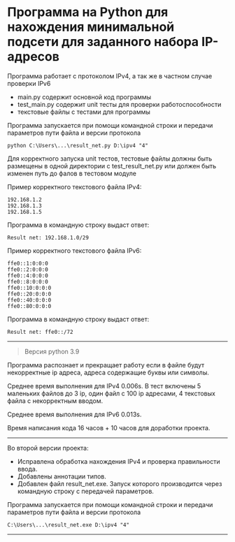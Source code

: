 # Программа на Python для нахождения минимальной подсети для заданного набора IP-адресов

Программа работает с протоколом IPv4, а так же в частном случае проверки IPv6

* main.py содержит основной код программы
* test_main.py содержит unit тесты для проверки работоспособности
* текстовые файлы с тестами для программы

Программа запускается при помощи командной строки и передачи параметров пути файла и версии протокола

```
python C:\Users\...\result_net.py D:\ipv4 "4"
```
Для корректного запуска unit тестов, тестовые файлы должны быть размещены в одной директории с test_result_net.py или должен быть изменен путь до фалов в тестовом модуле

Пример корректного текстового файла IPv4:

```
192.168.1.2
192.168.1.3
192.168.1.5
```

Программа в командную строку выдаст ответ:

```
Result net: 192.168.1.0/29
```

Пример корректного текстового файла IPv6:

```
ffe0::1:0:0:0
ffe0::2:0:0:0
ffe0::4:0:0:0
ffe0::8:0:0:0
ffe0::10:0:0:0
ffe0::20:0:0:0
ffe0::40:0:0:0
ffe0::80:0:0:0
```

Программа в командную строку выдаст ответ:

```
Result net: ffe0::/72
```
---
>Версия python 3.9

Программа распознает и прекращает работу если в файле будут некорректные ip адреса, адреса содержащие буквы или символы.

Среднее время выполнения для IPv4 0.006s. В тест включены 5 маленьких файлов до 3 ip, один файл с 100 ip адресами, 4 текстовых файла с некорректным вводом.

Среднее время выполнения для IPv6 0.013s.

Время написания кода 16 часов + 10 часов для доработки проекта.

---

Во второй версии проекта:
- Исправлена обработка нахождения IPv4 и проверка правильности ввода.
- Добавлены аннотации типов.
- Добавлен файл result_net.exe. Запуск которого производится через командную строку с передачей параметров.

Программа запускается при помощи командной строки и передачи параметров пути файла и версии протокола

```
C:\Users\...\result_net.exe D:\ipv4 "4"
```

---
